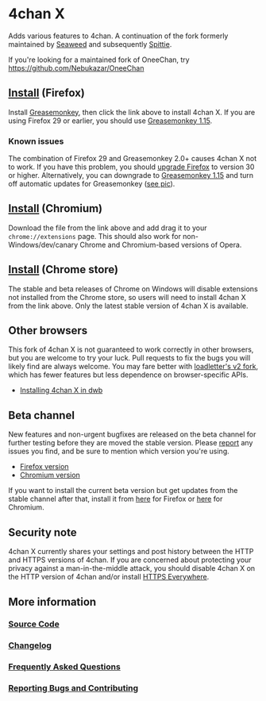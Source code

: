 # 4chan X
Adds various features to 4chan.
A continuation of the fork formerly maintained by [Seaweed](https://github.com/seaweedchan/4chan-x) and subsequently [Spittie](https://github.com/Spittie/4chan-x).

If you're looking for a maintained fork of OneeChan, try
https://github.com/Nebukazar/OneeChan

## [Install](https://ccd0.github.io/4chan-x/builds/4chan-X.user.js) (Firefox)
Install [Greasemonkey](https://addons.mozilla.org/en-US/firefox/addon/greasemonkey/), then click the link above to install 4chan X. If you are using Firefox 29 or earlier, you should use [Greasemonkey 1.15](https://addons.mozilla.org/en-US/firefox/addon/greasemonkey/versions/#version-1.15).

### Known issues
The combination of Firefox 29 and Greasemonkey 2.0+ causes 4chan X not to work.
If you have this problem, you should [upgrade Firefox](http://www.mozilla.org/en-US/firefox/new/) to version 30 or higher.
Alternatively, you can downgrade to [Greasemonkey 1.15](https://addons.mozilla.org/en-US/firefox/addon/greasemonkey/versions/#version-1.15) and turn off automatic updates for Greasemonkey ([see pic](https://ccd0.github.io/4chan-x/img/2014-07-12_16-19-32.png)).

## [Install](https://ccd0.github.io/4chan-x/builds/4chan-X.crx) (Chromium)
Download the file from the link above and add drag it to your `chrome://extensions` page.
This should also work for non-Windows/dev/canary Chrome and Chromium-based versions of Opera.

## [Install](https://chrome.google.com/webstore/detail/4chan-x/ohnjgmpcibpbafdlkimncjhflgedgpam) (Chrome store)
The stable and beta releases of Chrome on Windows will disable extensions not installed from the Chrome store, so users will need to install 4chan X from the link above.
Only the latest stable version of 4chan X is available.

## Other browsers
This fork of 4chan X is not guaranteed to work correctly in other browsers, but you are welcome to try your luck. Pull requests to fix the bugs you will likely find are always welcome. You may fare better with [loadletter's v2 fork](https://github.com/loadletter/4chan-x), which has fewer features but less dependence on browser-specific APIs.

- [Installing 4chan X in dwb](https://github.com/ccd0/4chan-x/wiki/Installing-4chan-X-in-dwb)

## Beta channel
New features and non-urgent bugfixes are released on the beta channel for further testing before they are moved the stable version. Please [report](https://github.com/ccd0/4chan-x/issues) any issues you find, and be sure to mention which version you're using.
- [Firefox version](https://ccd0.github.io/4chan-x/builds/4chan-X-beta.user.js)
- [Chromium version](https://ccd0.github.io/4chan-x/builds/4chan-X-beta.crx)

If you want to install the current beta version but get updates from the stable channel after that, install it from [here](https://github.com/ccd0/4chan-x/raw/beta/builds/4chan-X.user.js) for Firefox or [here](https://github.com/ccd0/4chan-x/raw/beta/builds/4chan-X.crx) for Chromium.

## Security note
4chan X currently shares your settings and post history between the HTTP and HTTPS versions of 4chan. If you are concerned about protecting your privacy against a man-in-the-middle attack, you should disable 4chan X on the HTTP version of 4chan and/or install [HTTPS Everywhere](https://www.eff.org/https-everywhere).

## More information
### [Source Code](https://github.com/ccd0/4chan-x)
### [Changelog](https://github.com/ccd0/4chan-x/blob/master/CHANGELOG.md)
### [Frequently Asked Questions](https://github.com/ccd0/4chan-x/wiki/Frequently-Asked-Questions)
### [Reporting Bugs and Contributing](https://github.com/ccd0/4chan-x/blob/master/CONTRIBUTING.md)

